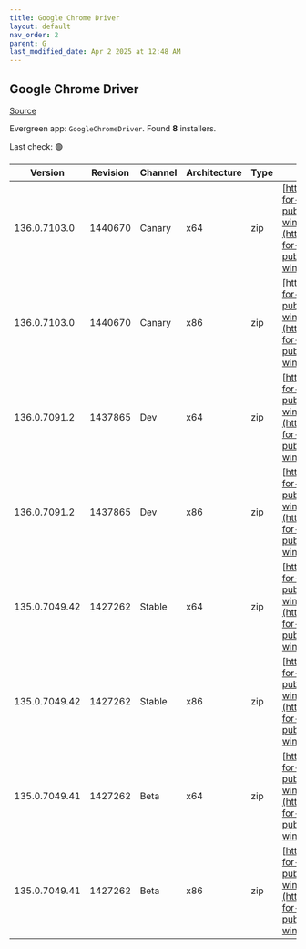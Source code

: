```yaml
---
title: Google Chrome Driver
layout: default
nav_order: 2
parent: G
last_modified_date: Apr 2 2025 at 12:48 AM
---
```


## Google Chrome Driver

[Source](https://googlechromelabs.github.io/chrome-for-testing/)

Evergreen app: `GoogleChromeDriver`. Found **8** installers.

Last check: 🟢

| Version       | Revision | Channel | Architecture | Type | URI                                                                                                                                                                                                        |
| ------------- | -------- | ------- | ------------ | ---- | ---------------------------------------------------------------------------------------------------------------------------------------------------------------------------------------------------------- |
| 136.0.7103.0  | 1440670  | Canary  | x64          | zip  | [https://storage.googleapis.com/chrome-for-testing-public/136.0.7103.0/win64/chromedriver-win64.zip](https://storage.googleapis.com/chrome-for-testing-public/136.0.7103.0/win64/chromedriver-win64.zip)   |
| 136.0.7103.0  | 1440670  | Canary  | x86          | zip  | [https://storage.googleapis.com/chrome-for-testing-public/136.0.7103.0/win32/chromedriver-win32.zip](https://storage.googleapis.com/chrome-for-testing-public/136.0.7103.0/win32/chromedriver-win32.zip)   |
| 136.0.7091.2  | 1437865  | Dev     | x64          | zip  | [https://storage.googleapis.com/chrome-for-testing-public/136.0.7091.2/win64/chromedriver-win64.zip](https://storage.googleapis.com/chrome-for-testing-public/136.0.7091.2/win64/chromedriver-win64.zip)   |
| 136.0.7091.2  | 1437865  | Dev     | x86          | zip  | [https://storage.googleapis.com/chrome-for-testing-public/136.0.7091.2/win32/chromedriver-win32.zip](https://storage.googleapis.com/chrome-for-testing-public/136.0.7091.2/win32/chromedriver-win32.zip)   |
| 135.0.7049.42 | 1427262  | Stable  | x64          | zip  | [https://storage.googleapis.com/chrome-for-testing-public/135.0.7049.42/win64/chromedriver-win64.zip](https://storage.googleapis.com/chrome-for-testing-public/135.0.7049.42/win64/chromedriver-win64.zip) |
| 135.0.7049.42 | 1427262  | Stable  | x86          | zip  | [https://storage.googleapis.com/chrome-for-testing-public/135.0.7049.42/win32/chromedriver-win32.zip](https://storage.googleapis.com/chrome-for-testing-public/135.0.7049.42/win32/chromedriver-win32.zip) |
| 135.0.7049.41 | 1427262  | Beta    | x64          | zip  | [https://storage.googleapis.com/chrome-for-testing-public/135.0.7049.41/win64/chromedriver-win64.zip](https://storage.googleapis.com/chrome-for-testing-public/135.0.7049.41/win64/chromedriver-win64.zip) |
| 135.0.7049.41 | 1427262  | Beta    | x86          | zip  | [https://storage.googleapis.com/chrome-for-testing-public/135.0.7049.41/win32/chromedriver-win32.zip](https://storage.googleapis.com/chrome-for-testing-public/135.0.7049.41/win32/chromedriver-win32.zip) |
